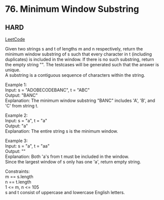 # 76. Minimum Window Substring

## HARD

[LeetCode](https://leetcode.cn/problems/edit-distance/)


Given two strings s and t of lengths m and n respectively, return the minimum window substring of s such that every character in t (including duplicates) is included in the window. If there is no such substring, return the empty string "".
The testcases will be generated such that the answer is unique.\
A substring is a contiguous sequence of characters within the string.

Example 1:\
Input: s = "ADOBECODEBANC", t = "ABC"\
Output: "BANC"\
Explanation: The minimum window substring "BANC" includes 'A', 'B', and 'C' from string t.

Example 2:\
Input: s = "a", t = "a"\
Output: "a"\
Explanation: The entire string s is the minimum window.

Example 3:\
Input: s = "a", t = "aa"\
Output: ""\
Explanation: Both 'a's from t must be included in the window.\
Since the largest window of s only has one 'a', return empty string.
 

Constraints:\
m == s.length\
n == t.length\
1 <= m, n <= 105\
s and t consist of uppercase and lowercase English letters.